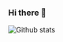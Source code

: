 ### Hi there 👋

![Github stats](https://github-readme-stats.vercel.app/api?username=ATholin&show_icons=true)

